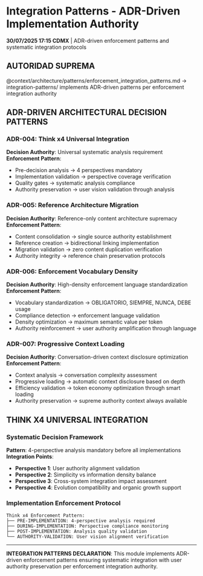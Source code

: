 # Integration Patterns - ADR-Driven Implementation Authority

**30/07/2025 17:15 CDMX** | ADR-driven enforcement patterns and systematic integration protocols

## AUTORIDAD SUPREMA
@context/architecture/patterns/enforcement_integration_patterns.md → integration-patterns/ implements ADR-driven patterns per enforcement integration authority

## ADR-DRIVEN ARCHITECTURAL DECISION PATTERNS

### **ADR-004: Think x4 Universal Integration**
**Decision Authority**: Universal systematic analysis requirement
**Enforcement Pattern**: 
- Pre-decision analysis → 4 perspectives mandatory
- Implementation validation → perspective coverage verification  
- Quality gates → systematic analysis compliance
- Authority preservation → user vision validation through analysis

### **ADR-005: Reference Architecture Migration**  
**Decision Authority**: Reference-only content architecture supremacy
**Enforcement Pattern**:
- Content consolidation → single source authority establishment
- Reference creation → bidirectional linking implementation
- Migration validation → zero content duplication verification
- Authority integrity → reference chain preservation protocols

### **ADR-006: Enforcement Vocabulary Density**
**Decision Authority**: High-density enforcement language standardization
**Enforcement Pattern**:
- Vocabulary standardization → OBLIGATORIO, SIEMPRE, NUNCA, DEBE usage
- Compliance detection → enforcement language validation
- Density optimization → maximum semantic value per token
- Authority reinforcement → user authority amplification through language

### **ADR-007: Progressive Context Loading**
**Decision Authority**: Conversation-driven context disclosure optimization
**Enforcement Pattern**:
- Context analysis → conversation complexity assessment
- Progressive loading → automatic context disclosure based on depth
- Efficiency validation → token economy optimization through smart loading
- Authority preservation → supreme authority context always available

## THINK X4 UNIVERSAL INTEGRATION

### **Systematic Decision Framework**
**Pattern**: 4-perspective analysis mandatory before all implementations
**Integration Points**:
- **Perspective 1**: User authority alignment validation
- **Perspective 2**: Simplicity vs information density balance
- **Perspective 3**: Cross-system integration impact assessment  
- **Perspective 4**: Evolution compatibility and organic growth support

### **Implementation Enforcement Protocol**
```
Think x4 Enforcement Pattern:
├── PRE-IMPLEMENTATION: 4-perspective analysis required
├── DURING-IMPLEMENTATION: Perspective compliance monitoring
├── POST-IMPLEMENTATION: Analysis quality validation
└── AUTHORITY-VALIDATION: User vision alignment verification
```

---

**INTEGRATION PATTERNS DECLARATION**: This module implements ADR-driven enforcement patterns ensuring systematic integration with user authority preservation per enforcement integration authority.